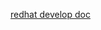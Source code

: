 [redhat develop doc](https://access.redhat.com/documentation/en-us/red_hat_enterprise_linux/7/html/developer_guide/debugging-running-application#enabling-debugging_getting-debuginfo-gdb)